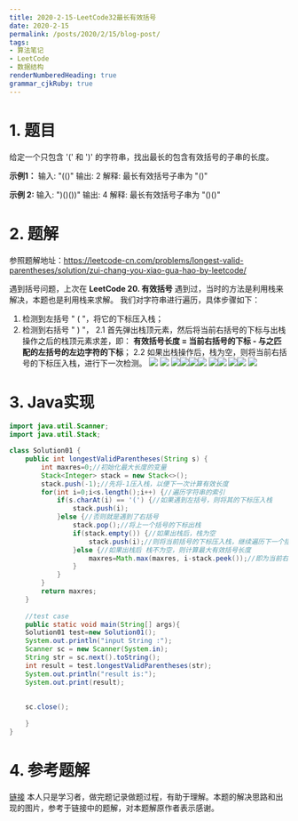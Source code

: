 ```yaml
---
title: 2020-2-15-LeetCode32最长有效括号
date: 2020-2-15
permalink: /posts/2020/2/15/blog-post/ 
tags: 
- 算法笔记
- LeetCode
- 数据结构
renderNumberedHeading: true
grammar_cjkRuby: true
---
```



# 1. 题目
给定一个只包含 '(' 和 ')' 的字符串，找出最长的包含有效括号的子串的长度。

**示例1：**
输入: "(()"
输出: 2
解释: 最长有效括号子串为 "()"

**示例 2:**
输入: ")()())"
输出: 4
解释: 最长有效括号子串为 "()()"

#  2. 题解
参照题解地址：https://leetcode-cn.com/problems/longest-valid-parentheses/solution/zui-chang-you-xiao-gua-hao-by-leetcode/

遇到括号问题，上次在 **LeetCode 20. 有效括号** 遇到过，当时的方法是利用栈来解决，本题也是利用栈来求解。
我们对字符串进行遍历，具体步骤如下：
1. 检测到左括号 " ( "，将它的下标压入栈；
2. 检测到右括号 " ) "，
2.1  首先弹出栈顶元素，然后将当前右括号的下标与出栈操作之后的栈顶元素求差，即： **有效括号长度 = 当前右括号的下标 - 与之匹配的左括号的左边字符的下标**；
2.2  如果出栈操作后，栈为空，则将当前右括号的下标压入栈，进行下一次检测。
![](https://img-blog.csdnimg.cn/20200215161258820.png?x-oss-process=image/watermark,type_ZmFuZ3poZW5naGVpdGk,shadow_10,text_aHR0cHM6Ly9ibG9nLmNzZG4ubmV0L2xqd3N0ZXZlbg==,size_16,color_FFFFFF,t_70)
![](https://img-blog.csdnimg.cn/20200215161324399.png?x-oss-process=image/watermark,type_ZmFuZ3poZW5naGVpdGk,shadow_10,text_aHR0cHM6Ly9ibG9nLmNzZG4ubmV0L2xqd3N0ZXZlbg==,size_16,color_FFFFFF,t_70)
![](https://img-blog.csdnimg.cn/20200215161552467.png?x-oss-process=image/watermark,type_ZmFuZ3poZW5naGVpdGk,shadow_10,text_aHR0cHM6Ly9ibG9nLmNzZG4ubmV0L2xqd3N0ZXZlbg==,size_16,color_FFFFFF,t_70)![](https://img-blog.csdnimg.cn/20200215161616408.png?x-oss-process=image/watermark,type_ZmFuZ3poZW5naGVpdGk,shadow_10,text_aHR0cHM6Ly9ibG9nLmNzZG4ubmV0L2xqd3N0ZXZlbg==,size_16,color_FFFFFF,t_70)![](https://img-blog.csdnimg.cn/20200215161635340.png?x-oss-process=image/watermark,type_ZmFuZ3poZW5naGVpdGk,shadow_10,text_aHR0cHM6Ly9ibG9nLmNzZG4ubmV0L2xqd3N0ZXZlbg==,size_16,color_FFFFFF,t_70)![](https://img-blog.csdnimg.cn/20200215161653594.png?x-oss-process=image/watermark,type_ZmFuZ3poZW5naGVpdGk,shadow_10,text_aHR0cHM6Ly9ibG9nLmNzZG4ubmV0L2xqd3N0ZXZlbg==,size_16,color_FFFFFF,t_70)
![](https://img-blog.csdnimg.cn/20200215161710188.png?x-oss-process=image/watermark,type_ZmFuZ3poZW5naGVpdGk,shadow_10,text_aHR0cHM6Ly9ibG9nLmNzZG4ubmV0L2xqd3N0ZXZlbg==,size_16,color_FFFFFF,t_70)![](https://img-blog.csdnimg.cn/20200215161726973.png?x-oss-process=image/watermark,type_ZmFuZ3poZW5naGVpdGk,shadow_10,text_aHR0cHM6Ly9ibG9nLmNzZG4ubmV0L2xqd3N0ZXZlbg==,size_16,color_FFFFFF,t_70)
![](https://img-blog.csdnimg.cn/20200215161741988.png?x-oss-process=image/watermark,type_ZmFuZ3poZW5naGVpdGk,shadow_10,text_aHR0cHM6Ly9ibG9nLmNzZG4ubmV0L2xqd3N0ZXZlbg==,size_16,color_FFFFFF,t_70)![](https://img-blog.csdnimg.cn/20200215161754808.png?x-oss-process=image/watermark,type_ZmFuZ3poZW5naGVpdGk,shadow_10,text_aHR0cHM6Ly9ibG9nLmNzZG4ubmV0L2xqd3N0ZXZlbg==,size_16,color_FFFFFF,t_70)
![](https://img-blog.csdnimg.cn/2020021516180827.png?x-oss-process=image/watermark,type_ZmFuZ3poZW5naGVpdGk,shadow_10,text_aHR0cHM6Ly9ibG9nLmNzZG4ubmV0L2xqd3N0ZXZlbg==,size_16,color_FFFFFF,t_70)
#  3. Java实现

``` java
import java.util.Scanner;
import java.util.Stack;

class Solution01 {
	public int longestValidParentheses(String s) {
		int maxres=0;//初始化最大长度的变量
		Stack<Integer> stack = new Stack<>();
		stack.push(-1);//先将-1压入栈，以便下一次计算有效长度
		for(int i=0;i<s.length();i++) {//遍历字符串的索引
			if(s.charAt(i) == '(') {//如果遇到左括号，则将其的下标压入栈
				stack.push(i);
			}else {//否则就是遇到了右括号 
				stack.pop();//将上一个括号的下标出栈
				if(stack.empty()) {//如果出栈后，栈为空
					stack.push(i);//则将当前括号的下标压入栈，继续遍历下一个括号
				}else {//如果出栈后 栈不为空，则计算最大有效括号长度
					maxres=Math.max(maxres, i-stack.peek());//即为当前右括号的下标，减去其左括号左边的索引值(栈顶的内容) 也就是 i-stack.peek()
				}
			}
		}
		return maxres;
	}
	
	//test case
    public static void main(String[] args){
    Solution01 test=new Solution01();
    System.out.println("input String :");
    Scanner sc = new Scanner(System.in);
    String str = sc.next().toString();
    int result = test.longestValidParentheses(str);
    System.out.println("result is:");
    System.out.print(result);
    
    
    sc.close();
    
    }
}
```

# 4. 参考题解
[链接](https://leetcode-cn.com/problems/longest-valid-parentheses/solution/zui-chang-you-xiao-gua-hao-by-leetcode/)
本人只是学习者，做完题记录做题过程，有助于理解。本题的解决思路和出现的图片，参考于链接中的题解，对本题解原作者表示感谢。




